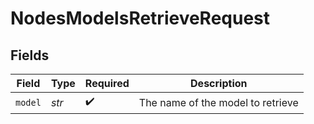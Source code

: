 # NodesModelsRetrieveRequest


## Fields

| Field                             | Type                              | Required                          | Description                       |
| --------------------------------- | --------------------------------- | --------------------------------- | --------------------------------- |
| `model`                           | *str*                             | :heavy_check_mark:                | The name of the model to retrieve |